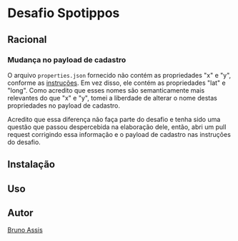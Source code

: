 # Desafio Spotippos

## Racional

### Mudança no payload de cadastro

O arquivo `properties.json` fornecido não contém as propriedades "x" e "y",
conforme as [instruções](https://github.com/VivaReal/code-challenge/blob/master/backend.md).
Em vez disso, ele contém as propriedades "lat" e "long". Como acredito que esses
nomes são semanticamente mais relevantes do que "x" e "y", tomei a liberdade de
alterar o nome destas propriedades no payload de cadastro.

Acredito que essa diferença não faça parte do desafio e tenha sido uma questão
que passou despercebida na elaboração dele, então, abri um pull request
corrigindo essa informação e o payload de cadastro nas instruções do desafio.

## Instalação

## Uso

## Autor

[Bruno Assis](https://github.com/[BrunoAssis])
